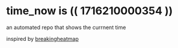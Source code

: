 # time_now is (( 1716210000354 ))

an automated repo that shows the currnent time

inspired by [breakingheatmap](https://github.com/breakingheatmap/breakingheatmap)
